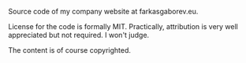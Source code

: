 Source code of my company website at farkasgaborev.eu.

License for the code is formally MIT. Practically, attribution is very well appreciated but not required. I won't judge.

The content is of course copyrighted.
